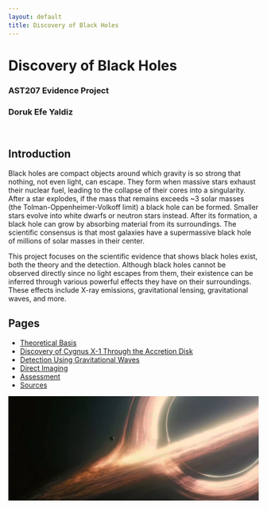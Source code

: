 ```yaml
---
layout: default
title: Discovery of Black Holes
---
```


# Discovery of Black Holes
### AST207 Evidence Project
### Doruk Efe Yaldiz

<br>

## Introduction

Black holes are compact objects around which gravity is so strong that nothing, not even light, can escape. They form when massive stars exhaust their nuclear fuel, leading to the collapse of their cores into a singularity. After a star explodes, if the mass that remains exceeds ~3 solar masses (the Tolman-Oppenheimer-Volkoff limit) a black hole can be formed. Smaller stars evolve into white dwarfs or neutron stars instead. After its formation, a black hole can grow by absorbing material from its surroundings. The scientific consensus is that most galaxies have a supermassive black hole of millions of solar masses in their center.

This project focuses on the scientific evidence that shows black holes exist, both the theory and the detection. Although black holes cannot be observed directly since no light escapes from them, their existence can be inferred through various powerful effects they have on their surroundings. These effects include X-ray emissions, gravitational lensing, gravitational waves, and more.

## Pages

- [Theoretical Basis](theoretical_basis.md)
- [Discovery of Cygnus X-1 Through the Accretion Disk](accretion_disk.md)
- [Detection Using Gravitational Waves](gravitational_waves.md)
- [Direct Imaging](direct_imaging.md)
- [Assessment](assessment.md)
- [Sources](sources.md)

![Interstellar Black Hole Scene](/assets/css/interstellar.png)

<br>

